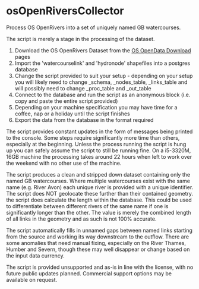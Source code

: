 # osOpenRiversCollector
Process OS OpenRivers into a set of uniquely named GB watercourses.

The script is merely a stage in the processing of the dataset.

1. Download the OS OpenRivers Dataset from the [OS OpenData Download](https://www.ordnancesurvey.co.uk/opendatadownload/products.html) pages
2. Import the 'watercourselink' and 'hydronode' shapefiles into a postgres database
3. Change the script provided to suit your setup - depending on your setup you will likely need to change _schema, _nodes_table, _links_table and will possibly need to change _proc_table and _out_table
4. Connect to the database and run the script as an anonymous block (i.e. copy and paste the entire script provided)
5. Depending on your machine specification you may have time for a coffee, nap or a holiday until the script finishes
6. Export the data from the database in the format required

The script provides constant updates in the form of messages being printed to the console. Some steps require significantly more time than others, especially at the beginning. Unless the process running the script is hung up you can safely assume the script to still be running fine. On a i5-3320M, 16GB machine the processing takes around 22 hours when left to work over the weekend with no other use of the machine.

The script produces a clean and stripped down dataset containing only the named GB watercourses. Where multiple watercourses exist with the same name (e.g. River Avon) each unique river is provided with a unique identifier. The script does NOT geolocate these further than their contained geometry. the script does calculate the length within the database. This could be used to differentiate between different rivers of the same name if one is significantly longer than the other. The value is merely the combined length of all links in the geometry and as such is not 100% accurate.

The script automatically fills in unnamed gaps between named links starting from the source and working its way downstream to the outflow. There are some anomalies that need manual fixing, especially on the River Thames, Humber and Severn, though these may well disappear or change based on the input data currency.

The script is provided unsupported and as-is in line with the license, with no future public updates planned. Commercial support options may be available on request.
